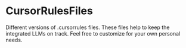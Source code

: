 # CursorRulesFiles
Different versions of  .cursorrules files. These files help to keep the integrated LLMs on track. Feel free to customize for your own personal needs. 
